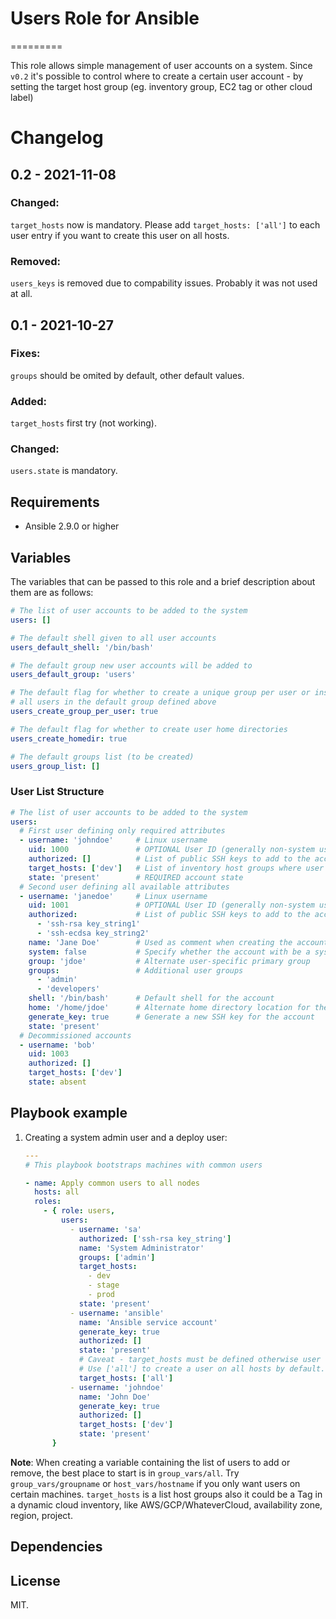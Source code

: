 # Users Role for Ansible
=========

This role allows simple management of user accounts on a system.
Since `v0.2` it's possible to control where to create a certain user account - by setting the target host group (eg. inventory group, EC2 tag or other cloud label)


# Changelog

## 0.2 - 2021-11-08

### Changed:

`target_hosts` now is mandatory. Please add `target_hosts: ['all']` to each user entry if you want to create this user on all hosts.

### Removed:
`users_keys` is removed due to compability issues. Probably it was not used at all.

## 0.1 - 2021-10-27

### Fixes:

`groups` should be omited by default, other default values.

### Added:

`target_hosts` first try (not working).

### Changed:

`users.state` is mandatory.

Requirements
------------
* Ansible 2.9.0 or higher


## Variables

The variables that can be passed to this role and a brief description about
them are as follows:

```yaml
# The list of user accounts to be added to the system
users: []

# The default shell given to all user accounts
users_default_shell: '/bin/bash'

# The default group new user accounts will be added to
users_default_group: 'users'

# The default flag for whether to create a unique group per user or instead put
# all users in the default group defined above
users_create_group_per_user: true

# The default flag for whether to create user home directories
users_create_homedir: true

# The default groups list (to be created)
users_group_list: []
```

### User List Structure

```yaml
# The list of user accounts to be added to the system
users:
  # First user defining only required attributes
  - username: 'johndoe'     # Linux username
    uid: 1000               # OPTIONAL User ID (generally non-system users start at 1000)
    authorized: []          # List of public SSH keys to add to the account
    target_hosts: ['dev']   # List of inventory host groups where user account should exist
    state: 'present'        # REQUIRED account state
  # Second user defining all available attributes
  - username: 'janedoe'     # Linux username
    uid: 1001               # OPTIONAL User ID (generally non-system users start at 1000)
    authorized:             # List of public SSH keys to add to the account
      - 'ssh-rsa key_string1'
      - 'ssh-ecdsa key_string2'
    name: 'Jane Doe'        # Used as comment when creating the account
    system: false           # Specify whether the account with be a system user
    group: 'jdoe'           # Alternate user-specific primary group
    groups:                 # Additional user groups
      - 'admin'
      - 'developers'
    shell: '/bin/bash'      # Default shell for the account
    home: '/home/jdoe'      # Alternate home directory location for the account
    generate_key: true      # Generate a new SSH key for the account
    state: 'present'
  # Decommissioned accounts
  - username: 'bob'
    uid: 1003
    authorized: []
    target_hosts: ['dev']
    state: absent

```

## Playbook example

1. Creating a system admin user and a deploy user:

    ```yaml
    ---
    # This playbook bootstraps machines with common users

    - name: Apply common users to all nodes
      hosts: all
      roles:
        - { role: users,
            users:
              - username: 'sa'
                authorized: ['ssh-rsa key_string']
                name: 'System Administrator'
                groups: ['admin']
                target_hosts:
                  - dev
                  - stage
                  - prod
                state: 'present'
              - username: 'ansible'
                name: 'Ansible service account'
                generate_key: true
                authorized: []
                state: 'present'
                # Caveat - target_hosts must be defined otherwise user will not be created.
                # Use ['all'] to create a user on all hosts by default.
                target_hosts: ['all']
              - username: 'johndoe'
                name: 'John Doe'
                generate_key: true
                authorized: []
                target_hosts: ['dev']
                state: 'present'
          }
    ```

__Note__: When creating a variable containing the list of users to add or remove,
the best place to start is in `group_vars/all`. Try `group_vars/groupname` or
`host_vars/hostname` if you only want users on certain machines.
`target_hosts` is a list host groups also it could be a Tag in a dynamic cloud inventory, like AWS/GCP/WhateverCloud, availability zone, region, project.

## Dependencies

## License

MIT.
